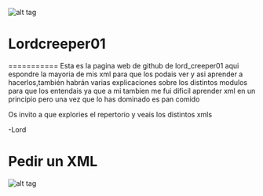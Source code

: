 
![alt tag](http://i.gyazo.com/bec4c051ad9894e57fdd2b5d358c2839.png)

Lordcreeper01
=============

===========
Esta es la pagina web de github de lord_creeper01 aqui espondre la mayoria de mis xml para que los podais
ver y asi aprender a hacerlos,también habrán varias explicaciones sobre los distintos modulos para que los entendais
ya que a mi tambien me fui dificil aprender xml en un principio pero una vez que lo has dominado es pan comido

Os invito a que explories el repertorio y veais los distintos xmls



-Lord

Pedir un XML
=================
![alt tag](http://i.gyazo.com/de3e2652a646f6cc775ed45167c31b6b.png)
